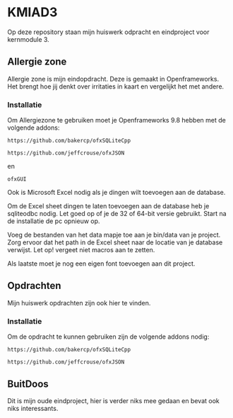 # KMIAD3
Op deze repository staan mijn huiswerk odpracht en eindproject voor kernmodule 3.

## Allergie zone

Allergie zone is mijn eindopdracht. Deze is gemaakt in Openframeworks. 
Het brengt hoe jij denkt over irritaties in kaart en vergelijkt het met andere.
### Installatie

Om Allergiezone te gebruiken moet je Openframeworks 9.8 hebben met de volgende addons:

```
https://github.com/bakercp/ofxSQLiteCpp
```
```
https://github.com/jeffcrouse/ofxJSON
```
en

```
ofxGUI
```
Ook is Microsoft Excel nodig als je dingen wilt toevoegen aan de database.

Om de Excel sheet dingen te laten toevoegen aan de database heb je sqliteodbc nodig. 
Let goed op of je de 32 of 64-bit versie gebruikt. Start na de installatie de pc opnieuw op.

Voeg de bestanden van het data mapje toe aan je bin/data van je project. Zorg ervoor dat het path in de Excel sheet
naar de locatie van je database verwijst. Let op! vergeet niet macros aan te zetten.

Als laatste moet je nog een eigen font toevoegen aan dit project. 

## Opdrachten

Mijn huiswerk opdrachten zijn ook hier te vinden.

### Installatie

Om de opdracht te kunnen gebruiken zijn de volgende addons nodig:
```
https://github.com/bakercp/ofxSQLiteCpp
```
```
https://github.com/jeffcrouse/ofxJSON
```
## BuitDoos
Dit is mijn oude eindproject, hier is verder niks mee gedaan en bevat ook niks interessants. 




